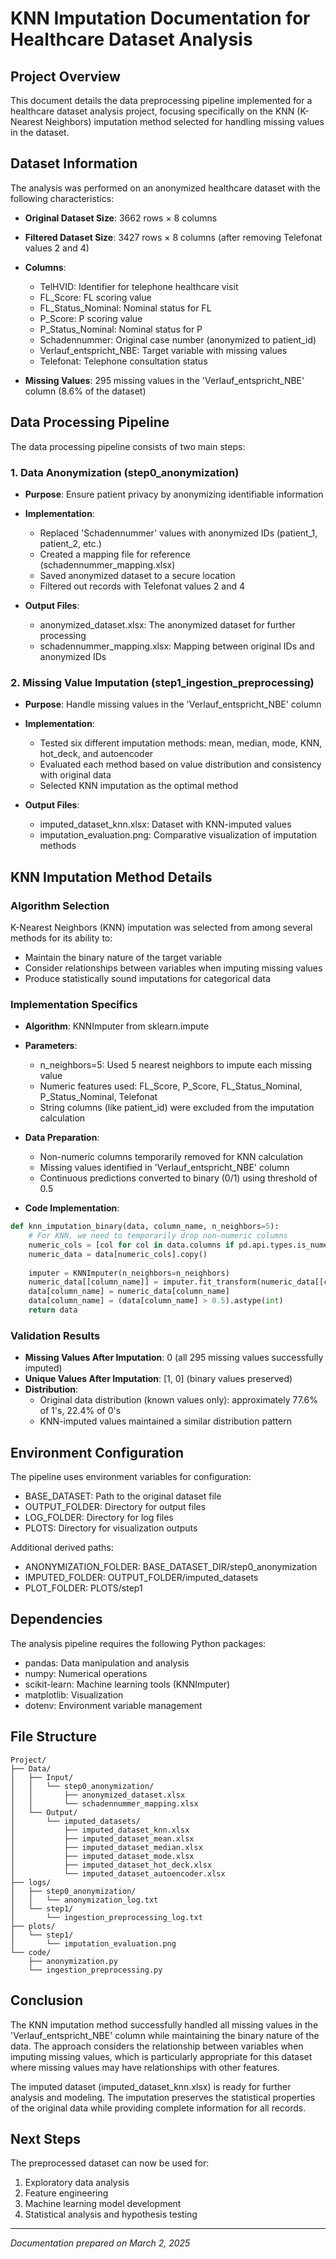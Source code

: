 # KNN Imputation Documentation for Healthcare Dataset Analysis

## Project Overview

This document details the data preprocessing pipeline implemented for a healthcare dataset analysis project, focusing specifically on the KNN (K-Nearest Neighbors) imputation method selected for handling missing values in the dataset.

## Dataset Information

The analysis was performed on an anonymized healthcare dataset with the following characteristics:

- **Original Dataset Size**: 3662 rows × 8 columns
- **Filtered Dataset Size**: 3427 rows × 8 columns (after removing Telefonat values 2 and 4)
- **Columns**:
  - TelHVID: Identifier for telephone healthcare visit
  - FL_Score: FL scoring value
  - FL_Status_Nominal: Nominal status for FL
  - P_Score: P scoring value
  - P_Status_Nominal: Nominal status for P
  - Schadennummer: Original case number (anonymized to patient_id)
  - Verlauf_entspricht_NBE: Target variable with missing values
  - Telefonat: Telephone consultation status

- **Missing Values**: 295 missing values in the 'Verlauf_entspricht_NBE' column (8.6% of the dataset)

## Data Processing Pipeline

The data processing pipeline consists of two main steps:

### 1. Data Anonymization (step0_anonymization)

- **Purpose**: Ensure patient privacy by anonymizing identifiable information
- **Implementation**:
  - Replaced 'Schadennummer' values with anonymized IDs (patient_1, patient_2, etc.)
  - Created a mapping file for reference (schadennummer_mapping.xlsx)
  - Saved anonymized dataset to a secure location
  - Filtered out records with Telefonat values 2 and 4

- **Output Files**:
  - anonymized_dataset.xlsx: The anonymized dataset for further processing
  - schadennummer_mapping.xlsx: Mapping between original IDs and anonymized IDs

### 2. Missing Value Imputation (step1_ingestion_preprocessing)

- **Purpose**: Handle missing values in the 'Verlauf_entspricht_NBE' column
- **Implementation**:
  - Tested six different imputation methods: mean, median, mode, KNN, hot_deck, and autoencoder
  - Evaluated each method based on value distribution and consistency with original data
  - Selected KNN imputation as the optimal method

- **Output Files**:
  - imputed_dataset_knn.xlsx: Dataset with KNN-imputed values
  - imputation_evaluation.png: Comparative visualization of imputation methods

## KNN Imputation Method Details

### Algorithm Selection

K-Nearest Neighbors (KNN) imputation was selected from among several methods for its ability to:
- Maintain the binary nature of the target variable
- Consider relationships between variables when imputing missing values
- Produce statistically sound imputations for categorical data

### Implementation Specifics

- **Algorithm**: KNNImputer from sklearn.impute
- **Parameters**:
  - n_neighbors=5: Used 5 nearest neighbors to impute each missing value
  - Numeric features used: FL_Score, P_Score, FL_Status_Nominal, P_Status_Nominal, Telefonat
  - String columns (like patient_id) were excluded from the imputation calculation

- **Data Preparation**:
  - Non-numeric columns temporarily removed for KNN calculation
  - Missing values identified in 'Verlauf_entspricht_NBE' column
  - Continuous predictions converted to binary (0/1) using threshold of 0.5

- **Code Implementation**:
```python
def knn_imputation_binary(data, column_name, n_neighbors=5):
    # For KNN, we need to temporarily drop non-numeric columns
    numeric_cols = [col for col in data.columns if pd.api.types.is_numeric_dtype(data[col])]
    numeric_data = data[numeric_cols].copy()
    
    imputer = KNNImputer(n_neighbors=n_neighbors)
    numeric_data[[column_name]] = imputer.fit_transform(numeric_data[[column_name]])
    data[column_name] = numeric_data[column_name]
    data[column_name] = (data[column_name] > 0.5).astype(int)
    return data
```

### Validation Results

- **Missing Values After Imputation**: 0 (all 295 missing values successfully imputed)
- **Unique Values After Imputation**: [1, 0] (binary values preserved)
- **Distribution**: 
  - Original data distribution (known values only): approximately 77.6% of 1's, 22.4% of 0's
  - KNN-imputed values maintained a similar distribution pattern

## Environment Configuration

The pipeline uses environment variables for configuration:
- BASE_DATASET: Path to the original dataset file
- OUTPUT_FOLDER: Directory for output files
- LOG_FOLDER: Directory for log files
- PLOTS: Directory for visualization outputs

Additional derived paths:
- ANONYMIZATION_FOLDER: BASE_DATASET_DIR/step0_anonymization
- IMPUTED_FOLDER: OUTPUT_FOLDER/imputed_datasets
- PLOT_FOLDER: PLOTS/step1

## Dependencies

The analysis pipeline requires the following Python packages:
- pandas: Data manipulation and analysis
- numpy: Numerical operations
- scikit-learn: Machine learning tools (KNNImputer)
- matplotlib: Visualization
- dotenv: Environment variable management

## File Structure

```
Project/
├── Data/
│   ├── Input/
│   │   └── step0_anonymization/
│   │       ├── anonymized_dataset.xlsx
│   │       └── schadennummer_mapping.xlsx
│   └── Output/
│       └── imputed_datasets/
│           ├── imputed_dataset_knn.xlsx
│           ├── imputed_dataset_mean.xlsx
│           ├── imputed_dataset_median.xlsx
│           ├── imputed_dataset_mode.xlsx
│           ├── imputed_dataset_hot_deck.xlsx
│           └── imputed_dataset_autoencoder.xlsx
├── logs/
│   ├── step0_anonymization/
│   │   └── anonymization_log.txt
│   └── step1/
│       └── ingestion_preprocessing_log.txt
├── plots/
│   └── step1/
│       └── imputation_evaluation.png
└── code/
    ├── anonymization.py
    └── ingestion_preprocessing.py
```

## Conclusion

The KNN imputation method successfully handled all missing values in the 'Verlauf_entspricht_NBE' column while maintaining the binary nature of the data. The approach considers the relationship between variables when imputing missing values, which is particularly appropriate for this dataset where missing values may have relationships with other features.

The imputed dataset (imputed_dataset_knn.xlsx) is ready for further analysis and modeling. The imputation preserves the statistical properties of the original data while providing complete information for all records.

## Next Steps

The preprocessed dataset can now be used for:
1. Exploratory data analysis
2. Feature engineering
3. Machine learning model development
4. Statistical analysis and hypothesis testing

---

*Documentation prepared on March 2, 2025*
